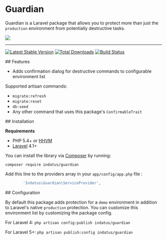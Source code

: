 # Guardian
 
Guardian is a Laravel package that allows you to protect more than just the `production` environment from potentially destructive tasks.

<img src="https://s3.amazonaws.com/uploads.hipchat.com/64994/600576/uStJyocBGHUKxPf/Screen%20Shot%202015-02-09%20at%207.41.32%20AM.png"/>

---

[![Latest Stable Version](https://poser.pugx.org/indatus/guardian/v/stable.png)](https://packagist.org/packages/indatus/guardian) [![Total Downloads](https://poser.pugx.org/indatus/guardian/downloads.png)](https://packagist.org/packages/indatus/guardian) [![Build Status](https://travis-ci.org/Indatus/guardian.png?branch=master)](https://travis-ci.org/Indatus/guardian)

<a name="features" />
## Features

 * Adds confirmation dialog for destructive commands to configurable environment list
 
Supported artisan commands:

 * `migrate:refresh`
 * `migrate:reset`
 * `db:seed`
 * Any other command that uses this package's `ConfirmableTrait`
 
<a name="installation" />
## Installation

**Requirements**

 * PHP 5.4+ or [HHVM](http://hhvm.com/)
 * [Laravel](http://laravel.com) 4.1+

You can install the library via [Composer](http://getcomposer.org) by running:

````
composer require indatus/guardian
````

Add this line to the providers array in your `app/config/app.php` file :

```php
        'Indatus\Guardian\ServiceProvider',
```
 
<a name="configuration" />
## Configuration

By default this package adds protection for a `demo` environment in addition to Laravel's native `production` protection.  You can customize this environment list by customizing the package config.
 
For Laravel 4: `php artisan config:publish indatus/guardian`
 
For Laravel 5+: `php artisan publish:config indatus/guardian`